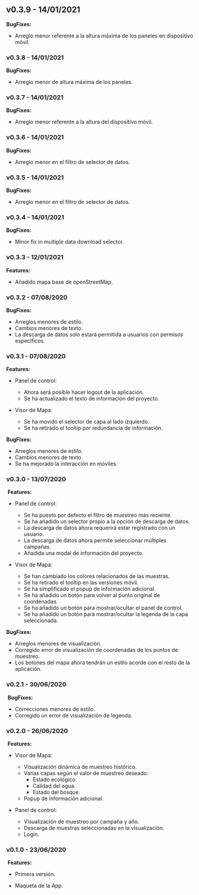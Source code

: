 ## **v0.3.9** - 14/01/2021


**BugFixes:**

- Arreglo menor referente a la altura máxima de los paneles en dispositivo móvil.


### **v0.3.8** - 14/01/2021


**BugFixes:**

- Arreglo menor de altura máxima de los paneles.


### **v0.3.7** - 14/01/2021


**BugFixes:**

- Arreglo menor referente a la altura del dispositivo móvil.


### **v0.3.6** - 14/01/2021


**BugFixes:**

- Arreglo menor en el filtro de selector de datos.


### **v0.3.5** - 14/01/2021


**BugFixes:**

- Arreglo menor en el filtro de selector de datos.


### **v0.3.4** - 14/01/2021


**BugFixes:**

- Minor fix in multiple data download selector.


### **v0.3.3** - 12/01/2021


**Features:**

- Añadido mapa base de openStreetMap.


### **v0.3.2** - 07/08/2020


**BugFixes:**

- Arreglos menores de estilo.
- Cambios menores de texto.
- La descarga de datos solo estará permitida a usuarios con permisos específicos.


### **v0.3.1** - 07/08/2020


**Features:**

- Panel de control:
  - Ahora será posible hacer logout de la aplicación.
  - Se ha actualizado el texto de información del proyecto.

- Visor de Mapa:
  - Se ha movido el selector de capa al lado izquierdo.
  - Se ha retirado el tooltip por redundancia de información.

**BugFixes:**

- Arreglos menores de estilo.
- Cambios menores de texto.
- Se ha mejorado la interacción en móviles.


### **v0.3.0** - 13/07/2020

  ​
**Features:**

- Panel de control:
  - Se ha puesto por defecto el filtro de muestreo más reciente.
  - Se ha añadido un selector propio a la opción de descarga de datos.
  - La descarga de datos ahora requerirá estar registrado con un usuario.
  - La descarga de datos ahora permite seleccionar múltiples campañas.
  - Añadida una modal de información del proyecto.

- Visor de Mapa:
  - Se han cambiado los colores relacionados de las muestras.
  - Se ha retirado el tooltip en las versiones móvil.
  - Se ha simplificado el popup de información adicional.
  - Se ha añadido un botón para volver al punto original de coordenadas.
  - Se ha añadido un botón para mostrar/ocultar el panel de control.
  - Se ha añadido un botón para mostrar/ocultar la legenda de la capa seleccionada.

**BugFixes:**

- Arreglos menores de visualización.
- Corregido error de visualización de coordenadas de los puntos de muestreo.
- Los botones del mapa ahora tendrán un estilo acorde con el resto de la aplicación.


### **v0.2.1** - 30/06/2020

  ​
**BugFixes:**

- Correcciones menores de estilo.
- Corregido un error de visualización de legenda.


### **v0.2.0** - 26/06/2020

  ​
**Features:**

- Visor de Mapa:
  - Visualización dinámica de muestreo histórico.
  - Varias capas según el valor de muestreo deseado:
    - Estado ecológico.
    - Calidad del agua.
    - Estado del bosque.
  - Popup de Información adicional.

- Panel de control:
  - Visualización de muestreo por campaña y año.
  - Descarga de muestras seleccionadas en la visualización.
  - Login.


### **v0.1.0** - 23/06/2020

  ​
**Features:**

- Primera versión.

- Maqueta de la App.